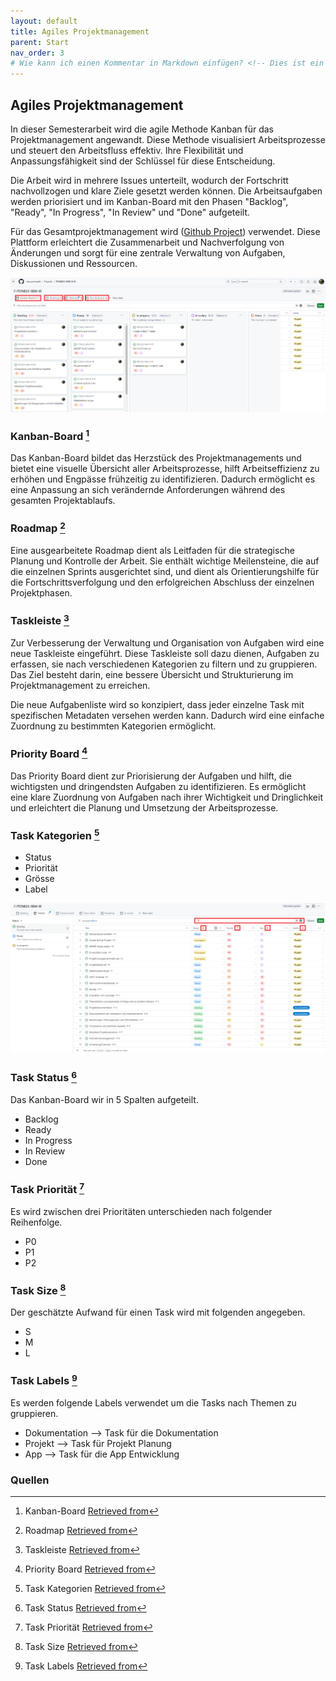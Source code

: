 ```yaml
---
layout: default
title: Agiles Projektmanagement
parent: Start
nav_order: 3
# Wie kann ich einen Kommentar in Markdown einfügen? <!-- Dies ist ein Kommentar, der nicht angezeigt wird -->
---
```


## Agiles Projektmanagement

In dieser Semesterarbeit wird die agile Methode Kanban für das Projektmanagement angewandt. Diese Methode visualisiert Arbeitsprozesse und steuert den Arbeitsfluss effektiv. Ihre Flexibilität und Anpassungsfähigkeit sind der Schlüssel für diese Entscheidung.

Die Arbeit wird in mehrere Issues unterteilt, wodurch der Fortschritt nachvollzogen und klare Ziele gesetzt werden können. Die Arbeitsaufgaben werden priorisiert und im Kanban-Board mit den Phasen "Backlog", "Ready", "In Progress", "In Review" und "Done" aufgeteilt.

Für das Gesamtprojektmanagement wird ([Github Project](https://github.com/users/danyambuehl/projects/3)) verwendet. Diese Plattform erleichtert die Zusammenarbeit und Nachverfolgung von Änderungen und sorgt für eine zentrale Verwaltung von Aufgaben, Diskussionen und Ressourcen.

![Kanban Board](../img/kanban-board.png)

### Kanban-Board [^1]

Das Kanban-Board bildet das Herzstück des Projektmanagements und bietet eine visuelle Übersicht aller Arbeitsprozesse, hilft Arbeitseffizienz zu erhöhen und Engpässe frühzeitig zu identifizieren. Dadurch ermöglicht es eine Anpassung an sich verändernde Anforderungen während des gesamten Projektablaufs.

### Roadmap [^2]

Eine ausgearbeitete Roadmap dient als Leitfaden für die strategische Planung und Kontrolle der Arbeit. Sie enthält wichtige Meilensteine, die auf die einzelnen Sprints ausgerichtet sind, und dient als Orientierungshilfe für die Fortschrittsverfolgung und den erfolgreichen Abschluss der einzelnen Projektphasen.

### Taskleiste [^3]

Zur Verbesserung der Verwaltung und Organisation von Aufgaben wird eine neue Taskleiste eingeführt. Diese Taskleiste soll dazu dienen, Aufgaben zu erfassen, sie nach verschiedenen Kategorien zu filtern und zu gruppieren. Das Ziel besteht darin, eine bessere Übersicht und Strukturierung im Projektmanagement zu erreichen.

Die neue Aufgabenliste wird so konzipiert, dass jeder einzelne Task mit spezifischen Metadaten versehen werden kann. Dadurch wird eine einfache Zuordnung zu bestimmten Kategorien ermöglicht.

### Priority Board [^4]

Das Priority Board dient zur Priorisierung der Aufgaben und hilft, die wichtigsten und dringendsten Aufgaben zu identifizieren. Es ermöglicht eine klare Zuordnung von Aufgaben nach ihrer Wichtigkeit und Dringlichkeit und erleichtert die Planung und Umsetzung der Arbeitsprozesse.

### Task Kategorien [^5]

- Status
- Priorität
- Grösse
- Label

![Kanban Board](../img/tasklist.png)

### Task Status [^6]

Das Kanban-Board wir in 5 Spalten aufgeteilt.

- Backlog
- Ready
- In Progress
- In Review
- Done

### Task Priorität [^7]

Es wird zwischen drei Prioritäten unterschieden nach folgender Reihenfolge.

- P0
- P1
- P2

### Task Size [^8]

Der geschätzte Aufwand für einen Task wird mit folgenden angegeben.

- S
- M
- L

### Task Labels [^9]

Es werden folgende Labels verwendet um die Tasks nach Themen zu gruppieren.

- Dokumentation --> Task für die Dokumentation
- Projekt --> Task für Projekt Planung
- App --> Task für die App Entwicklung

### Quellen

[^1]: Kanban-Board [Retrieved from](/docs/img/kanban-board.png)
[^2]: Roadmap [Retrieved from](/docs/img/kanban-board.png)
[^3]: Taskleiste [Retrieved from](/docs/img/kanban-board.png)
[^4]: Priority Board [Retrieved from](/docs/img/kanban-board.png)
[^5]: Task Kategorien [Retrieved from](/docs/img/tasklist.png)
[^6]: Task Status [Retrieved from](/docs/img/tasklist.png)
[^7]: Task Priorität [Retrieved from](/docs/img/tasklist.png)
[^8]: Task Size [Retrieved from](/docs/img/tasklist.png)
[^9]: Task Labels [Retrieved from](/docs/img/tasklist.png)